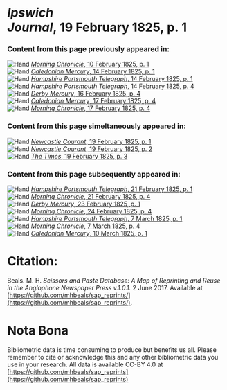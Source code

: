 # *Ipswich Journal*, 19 February 1825, p. 1  
  
### Content from this page previously appeared in:  
![Hand](http://scissorsandpaste.net/wp-content/uploads/2017/06/smallhandpointer.png) [*Morning Chronicle*, 10 February 1825, p. 1](https://mhbeals.github.io/sap_html/Morning-Chronicle/Morning-Chronicle-10-February-1825-p-1)  
![Hand](http://scissorsandpaste.net/wp-content/uploads/2017/06/smallhandpointer.png) [*Caledonian Mercury*, 14 February 1825, p. 1](https://mhbeals.github.io/sap_html/Caledonian-Mercury/Caledonian-Mercury-14-February-1825-p-1)  
![Hand](http://scissorsandpaste.net/wp-content/uploads/2017/06/smallhandpointer.png) [*Hampshire Portsmouth Telegraph*, 14 February 1825, p. 1](https://mhbeals.github.io/sap_html/Hampshire-Portsmouth-Telegraph/Hampshire-Portsmouth-Telegraph-14-February-1825-p-1)  
![Hand](http://scissorsandpaste.net/wp-content/uploads/2017/06/smallhandpointer.png) [*Hampshire Portsmouth Telegraph*, 14 February 1825, p. 4](https://mhbeals.github.io/sap_html/Hampshire-Portsmouth-Telegraph/Hampshire-Portsmouth-Telegraph-14-February-1825-p-4)  
![Hand](http://scissorsandpaste.net/wp-content/uploads/2017/06/smallhandpointer.png) [*Derby Mercury*, 16 February 1825, p. 4](https://mhbeals.github.io/sap_html/Derby-Mercury/Derby-Mercury-16-February-1825-p-4)  
![Hand](http://scissorsandpaste.net/wp-content/uploads/2017/06/smallhandpointer.png) [*Caledonian Mercury*, 17 February 1825, p. 4](https://mhbeals.github.io/sap_html/Caledonian-Mercury/Caledonian-Mercury-17-February-1825-p-4)  
![Hand](http://scissorsandpaste.net/wp-content/uploads/2017/06/smallhandpointer.png) [*Morning Chronicle*, 17 February 1825, p. 4](https://mhbeals.github.io/sap_html/Morning-Chronicle/Morning-Chronicle-17-February-1825-p-4)  
  
### Content from this page simeltaneously appeared in:  
![Hand](http://scissorsandpaste.net/wp-content/uploads/2017/06/smallhandpointer.png) [*Newcastle Courant*, 19 February 1825, p. 1](https://mhbeals.github.io/sap_html/Newcastle-Courant/Newcastle-Courant-19-February-1825-p-1)  
![Hand](http://scissorsandpaste.net/wp-content/uploads/2017/06/smallhandpointer.png) [*Newcastle Courant*, 19 February 1825, p. 2](https://mhbeals.github.io/sap_html/Newcastle-Courant/Newcastle-Courant-19-February-1825-p-2)  
![Hand](http://scissorsandpaste.net/wp-content/uploads/2017/06/smallhandpointer.png) [*The Times*, 19 February 1825, p. 3](https://mhbeals.github.io/sap_html/The-Times/The-Times-19-February-1825-p-3)  
  
### Content from this page subsequently appeared in:  
![Hand](http://scissorsandpaste.net/wp-content/uploads/2017/06/smallhandpointer.png) [*Hampshire Portsmouth Telegraph*, 21 February 1825, p. 1](https://mhbeals.github.io/sap_html/Hampshire-Portsmouth-Telegraph/Hampshire-Portsmouth-Telegraph-21-February-1825-p-1)  
![Hand](http://scissorsandpaste.net/wp-content/uploads/2017/06/smallhandpointer.png) [*Morning Chronicle*, 21 February 1825, p. 4](https://mhbeals.github.io/sap_html/Morning-Chronicle/Morning-Chronicle-21-February-1825-p-4)  
![Hand](http://scissorsandpaste.net/wp-content/uploads/2017/06/smallhandpointer.png) [*Derby Mercury*, 23 February 1825, p. 1](https://mhbeals.github.io/sap_html/Derby-Mercury/Derby-Mercury-23-February-1825-p-1)  
![Hand](http://scissorsandpaste.net/wp-content/uploads/2017/06/smallhandpointer.png) [*Morning Chronicle*, 24 February 1825, p. 4](https://mhbeals.github.io/sap_html/Morning-Chronicle/Morning-Chronicle-24-February-1825-p-4)  
![Hand](http://scissorsandpaste.net/wp-content/uploads/2017/06/smallhandpointer.png) [*Hampshire Portsmouth Telegraph*, 7 March 1825, p. 1](https://mhbeals.github.io/sap_html/Hampshire-Portsmouth-Telegraph/Hampshire-Portsmouth-Telegraph-7-March-1825-p-1)  
![Hand](http://scissorsandpaste.net/wp-content/uploads/2017/06/smallhandpointer.png) [*Morning Chronicle*, 7 March 1825, p. 4](https://mhbeals.github.io/sap_html/Morning-Chronicle/Morning-Chronicle-7-March-1825-p-4)  
![Hand](http://scissorsandpaste.net/wp-content/uploads/2017/06/smallhandpointer.png) [*Caledonian Mercury*, 10 March 1825, p. 1](https://mhbeals.github.io/sap_html/Caledonian-Mercury/Caledonian-Mercury-10-March-1825-p-1)  


# Citation: 

Beals. M. H. *Scissors and Paste Database: A Map of Reprinting and Reuse in the Anglophone Newspaper Press v.1.0.1.* 2 June 2017. Available at [https://github.com/mhbeals/sap_reprints/](https://github.com/mhbeals/sap_reprints/). 

# Nota Bona

Bibliometric data is time consuming to produce but benefits us all. Please remember to cite or acknowledge this and any other bibliometric data you use in your research. All data is available CC-BY 4.0 at [https://github.com/mhbeals/sap_reprints](https://github.com/mhbeals/sap_reprints)